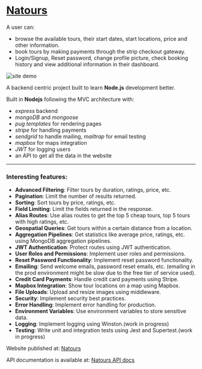 # [Natours](https://natours-ifw4.onrender.com)

A user can:

- browse the available tours, their start dates, start locations, price and other information.
- book tours by making payments through the strip checkout gateway.
- Login/Signup, Reset password, change profile picture, check booking history and view additional information in their dashboard.

<img src='./public/img/natours.gif' alt='site demo'>

A backend centric project built to learn **Node.js** development better.

Built in **Nodejs** following the MVC architecture with:

- _express_ backend
- _mongoDB_ and _mongoose_
- _pug templates_ for rendering pages
- _stripe_ for handling payments
- _sendgrid_ to handle mailing, _mailtrap_ for email testing
- _mapbox_ for maps integration
- _JWT_ for logging users
- an API to get all the data in the website

---

### Interesting features:
- **Advanced Filtering**: Filter tours by duration, ratings, price, etc.
- **Pagination**: Limit the number of results returned.
- **Sorting**: Sort tours by price, ratings, etc.
- **Field Limiting**: Limit the fields returned in the response.
- **Alias Routes**: Use alias routes to get the top 5 cheap tours, top 5 tours with high ratings, etc.
- **Geospatial Queries**: Get tours within a certain distance from a location.
- **Aggregation Pipelines**: Get statistics like average price, ratings, etc. using MongoDB aggregation pipelines.
- **JWT Authentication**: Protect routes using JWT authentication.
- **User Roles and Permissions**: Implement user roles and permissions.
- **Reset Password Functionality**: Implement reset password functionality.
- **Emailing**: Send welcome emails, password reset emails, etc. (emailing in the prod environment might be slow due to the free tier of service used).
- **Credit Card Payments**: Handle credit card payments using Stripe.
- **Mapbox Integration**: Show tour locations on a map using Mapbox.
- **File Uploads**: Upload and resize images using middleware.
- **Security**: Implement security best practices.
- **Error Handling**: Implement error handling for production.
- **Environment Variables**: Use environment variables to store sensitive data.
- **Logging**: Implement logging using Winston.(work in progress)
- **Testing**: Write unit and integration tests using Jest and Supertest.(work in progress)  

Website published at: [Natours](https://natours-ifw4.onrender.com)

API documentation is available at: [Natours API docs](https://documenter.getpostman.com/view/13583598/TVzSiwJj)
